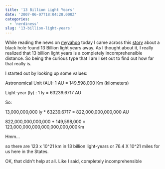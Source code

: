 ```yaml
---
title: '13 Billion Light Years'
date: '2007-06-07T18:04:28.000Z'
categories:
  - 'nerdiness'
slug: '13-billion-light-years'
---
```


While reading the news on [myyahoo](http://my.yahoo.com) today I came across this [story](http://news.yahoo.com/s/space/20070607/sc_space/mostdistantblackholediscovered;_ylt=Aip7l_JXSGF8CiCmeIWh2hoE1vAI) about a black hole found 13 Billion light years away. As I thought about it, I really realized that 13 billion light years is a completely incomprehensible distance. So being the curious type that I am I set out to find out how far that really is.

I started out by looking up some values:

Astronomical Unit (AU): 1 AU = 149,598,000 Km (kilometers)

Light-year (ly) : 1 ly = 63239.6717 AU

So:

13,000,000,000 ly \* 63239.6717 = 822,000,000,000,000 AU

822,000,000,000,000 \* 149,598,000 = 123,000,000,000,000,000,000,000Km

Hmm...

so there are 123 x 10^21 km in 13 billion light-years or 76.4 X 10^21 miles for us here in the States.

OK, that didn't help at all. Like I said, completely incomprehensible
